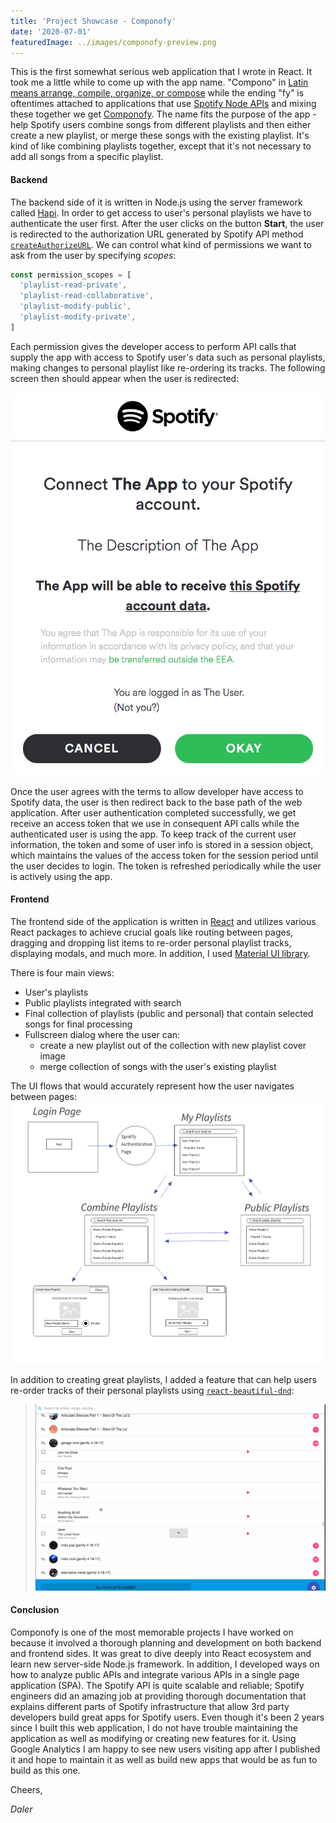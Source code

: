```yaml
---
title: 'Project Showcase - Componofy'
date: '2020-07-01'
featuredImage: ../images/componofy-preview.png
---
```


This is the first somewhat serious web application that I wrote in React. It took me a little while to come up with the app name. "Compono" in [Latin means arrange, compile, organize, or compose](https://www.wordsense.eu/compono/) while the ending "fy" is oftentimes attached to applications that use [Spotify Node APIs](http://michaelthelin.se/spotify-web-api-node/) and mixing these together we get [Componofy](https://componofy.herokuapp.com/). The name fits the purpose of the app - help Spotify users combine songs from different playlists and then either create a new playlist, or merge these songs with the existing playlist. It's kind of like combining playlists together, except that it's not necessary to add all songs from a specific playlist.

#### Backend

The backend side of it is written in Node.js using the server framework called [Hapi](https://hapi.dev/). In order to get access to user's personal playlists we have to authenticate the user first. After the user clicks on the button **Start**, the user is redirected to the authorization URL generated by Spotify API method [`createAuthorizeURL`](http://michaelthelin.se/spotify-web-api-node/#createAuthorizeURL). We can control what kind of permissions we want to ask from the user by specifying _scopes_:

```js
const permission_scopes = [
  'playlist-read-private',
  'playlist-read-collaborative',
  'playlist-modify-public',
  'playlist-modify-private',
]
```

Each permission gives the developer access to perform API calls that supply the app with access to Spotify user's data such as personal playlists, making changes to personal playlist like re-ordering its tracks. The following screen then should appear when the user is redirected:

<img src="../images/post-image-spotify-oauth.png" />

Once the user agrees with the terms to allow developer have access to Spotify data, the user is then redirect back to the base path of the web application. After user authentication completed successfully, we get receive an access token that we use in consequent API calls while the authenticated user is using the app. To keep track of the current user information, the token and some of user info is stored in a session object, which maintains the values of the access token for the session period until the user decides to login. The token is refreshed periodically while the user is actively using the app.

#### Frontend

The frontend side of the application is written in [React](https://reactjs.org/) and utilizes various React packages to achieve crucial goals like routing between pages, dragging and dropping list items to re-order personal playlist tracks, displaying modals, and much more. In addition, I used [Material UI library](https://material-ui.com/).

There is four main views:

- User's playlists
- Public playlists integrated with search
- Final collection of playlists (public and personal) that contain selected songs for final processing
- Fullscreen dialog where the user can:
  - create a new playlist out of the collection with new playlist cover image
  - merge collection of songs with the user's existing playlist

The UI flows that would accurately represent how the user navigates between pages:
<img src="../images/post-image-componofy-ui.png" />

In addition to creating great playlists, I added a feature that can help users re-order tracks of their personal playlists using [`react-beautiful-dnd`](https://react-beautiful-dnd.netlify.app/?path=/story/single-vertical-list--basic):

> ![Componofy: reordering playlist tracks](../images/post-image-reorder_my_playlist_tracks_snippet.gif)

#### Conclusion

Componofy is one of the most memorable projects I have worked on because it involved a thorough planning and development on both backend and frontend sides. It was great to dive deeply into React ecosystem and learn new server-side Node.js framework. In addition, I developed ways on how to analyze public APIs and integrate various APIs in a single page application (SPA). The Spotify API is quite scalable and reliable; Spotify engineers did an amazing job at providing thorough documentation that explains different parts of Spotify infrastructure that allow 3rd party developers build great apps for Spotify users. Even though it's been 2 years since I built this web application, I do not have trouble maintaining the application as well as modifying or creating new features for it. Using Google Analytics I am happy to see new users visiting app after I published it and hope to maintain it as well as build new apps that would be as fun to build as this one.

Cheers,

_Daler_
